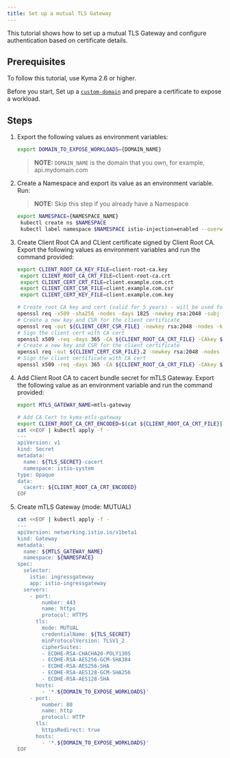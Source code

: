 ```yaml
---
title: Set up a mutual TLS Gateway 
---
```


This tutorial shows how to set up a mutual TLS Gateway and configure authentication based on certificate details.

## Prerequisites

To follow this tutorial, use Kyma 2.6 or higher.

Before you start, Set up a [`custom-domain`](../00-api-exposure/apix-02-setup-custom-domain-for-workload.md) and prepare a certificate to expose a workload.

## Steps

1. Export the following values as environment variables:

   ```bash
   export DOMAIN_TO_EXPOSE_WORKLOADS={DOMAIN_NAME} 
   ```
   >**NOTE:** `DOMAIN_NAME` is the domain that you own, for example, api.mydomain.com

2. Create a Namespace and export its value as an environment variable. Run:
   >**NOTE:** Skip this step if you already have a Namespace

   ```bash
   export NAMESPACE={NAMESPACE_NAME}
	kubectl create ns $NAMESPACE
	kubectl label namespace $NAMESPACE istio-injection=enabled --overwrite
   ```

3. Create Client Root CA and CLient certificate signed by Client Root CA. Export the following values as environment variables and run the command provided:  
   ```bash
   export CLIENT_ROOT_CA_KEY_FILE=client-root-ca.key
	export CLIENT_ROOT_CA_CRT_FILE=client-root-ca.crt
	export CLIENT_CERT_CRT_FILE=client.example.com.crt
	export CLIENT_CERT_CSR_FILE=client.example.com.csr
	export CLIENT_CERT_KEY_FILE=client.example.com.key 
   ```

   ```bash
   # Create root CA key and cert (valid for 5 years) - will be used for validation
   openssl req -x509 -sha256 -nodes -days 1825 -newkey rsa:2048 -subj '/O=example Inc./CN=ClientRootCA' -keyout ${CLIENT_ROOT_CA_KEY_FILE} -out ${CLIENT_ROOT_CA_CRT_FILE}
   # Create a new key and CSR for the client certificate
   openssl req -out ${CLIENT_CERT_CSR_FILE} -newkey rsa:2048 -nodes -keyout ${CLIENT_CERT_KEY_FILE} -subj "/CN=client.example.com/O=example"
   # Sign the client cert with CA cert
   openssl x509 -req -days 365 -CA ${CLIENT_ROOT_CA_CRT_FILE} -CAkey ${CLIENT_ROOT_CA_KEY_FILE} -set_serial 0 -in ${CLIENT_CERT_CSR_FILE} -out ${CLIENT_CERT_CRT_FILE}
   # Create a new key and CSR for the client certificate
   openssl req -out ${CLIENT_CERT_CSR_FILE}.2 -newkey rsa:2048 -nodes -keyout ${CLIENT_CERT_KEY_FILE}.2 -subj "/CN=client2.example.com/O=example"
   # Sign the client certificate with CA cert
   openssl x509 -req -days 365 -CA ${CLIENT_ROOT_CA_CRT_FILE} -CAkey ${CLIENT_ROOT_CA_KEY_FILE} -set_serial 0 -in ${CLIENT_CERT_CSR_FILE}.2 -out ${CLIENT_CERT_CRT_FILE}.2
   ```

4. Add Client Root CA to cacert bundle secret for mTLS Gateway. Export the following value as an environment variable and run the command provided:

   ```bash
   export MTLS_GATEWAY_NAME=mtls-gateway
   ```

   ```bash
   # Add CA Cert to kyma-mtls-gateway
   export CLIENT_ROOT_CA_CRT_ENCODED=$(cat ${CLIENT_ROOT_CA_CRT_FILE}| base64)
   cat <<EOF | kubectl apply -f -
   ---
   apiVersion: v1
   kind: Secret
   metadata:
     name: ${TLS_SECRET}-cacert
     namespace: istio-system
   type: Opaque
   data:
     cacert: ${CLIENT_ROOT_CA_CRT_ENCODED}
   EOF
   ```

5. Create mTLS Gateway (mode: MUTUAL)
   ```bash
   cat <<EOF | kubectl apply -f -
   ---
   apiVersion: networking.istio.io/v1beta1
   kind: Gateway
   metadata:
     name: ${MTLS_GATEWAY_NAME}
     namespace: ${NAMESPACE}
   spec:
     selector:
       istio: ingressgateway
       app: istio-ingressgateway
     servers:
       - port:
           number: 443
           name: https
           protocol: HTTPS
         tls:
           mode: MUTUAL
           credentialName: ${TLS_SECRET}
           minProtocolVersion: TLSV1_2
           cipherSuites:
           - ECDHE-RSA-CHACHA20-POLY1305
           - ECDHE-RSA-AES256-GCM-SHA384
           - ECDHE-RSA-AES256-SHA
           - ECDHE-RSA-AES128-GCM-SHA256
           - ECDHE-RSA-AES128-SHA
         hosts:
           - '*.${DOMAIN_TO_EXPOSE_WORKLOADS}'
       - port:
           number: 80
           name: http
           protocol: HTTP
         tls:
           httpsRedirect: true
         hosts:
           - '*.${DOMAIN_TO_EXPOSE_WORKLOADS}'
   EOF
   ```